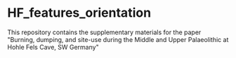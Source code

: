 # HF_features_orientation
This repository contains the supplementary materials for the paper "Burning, dumping, and site-use during the Middle and Upper Palaeolithic at Hohle Fels Cave, SW Germany"
